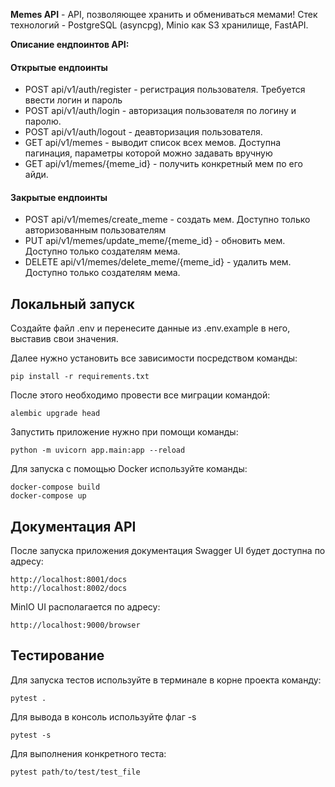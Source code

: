 **Memes API** - API, позволяющее хранить и обмениваться мемами! Стек технологий - 
PostgreSQL (asyncpg), Minio как S3 хранилище, FastAPI.

**Описание ендпоинтов API:**
#### Открытые ендпоинты
- POST api/v1/auth/register - регистрация пользователя. Требуется ввести логин и пароль
- POST api/v1/auth/login - авторизация пользователя по логину и паролю.
- POST api/v1/auth/logout - деавторизация пользователя.
- GET api/v1/memes - выводит список всех мемов. Доступна пагинация, параметры которой можно задавать вручную
- GET api/v1/memes/{meme_id} - получить конкретный мем по его айди.

#### Закрытые ендпоинты

- POST api/v1/memes/create_meme - создать мем. Доступно только авторизованным пользователям
- PUT api/v1/memes/update_meme/{meme_id} - обновить мем. Доступно только создателям мема.
- DELETE api/v1/memes/delete_meme/{meme_id} - удалить мем. Доступно только создателям мема.

## Локальный запуск
Cоздайте файл .env и перенесите данные из .env.example в него, выставив свои значения.

Далее нужно установить все зависимости посредством команды: 
```
pip install -r requirements.txt
```

После этого необходимо провести все миграции командой:
```
alembic upgrade head
```

Запустить приложение нужно при помощи команды:
```
python -m uvicorn app.main:app --reload 
```

Для запуска с помощью Docker используйте команды:
```
docker-compose build
docker-compose up
```

## Документация API
После запуска приложения документация Swagger UI будет доступна по адресу:
```
http://localhost:8001/docs
http://localhost:8002/docs
```
MinIO UI располагается по адресу:
```
http://localhost:9000/browser
```

## Тестирование
Для запуска тестов используйте в терминале в корне проекта команду:
```
pytest . 
```
Для вывода в консоль используйте флаг -s
```
pytest -s
```
Для выполнения конкретного теста:
```
pytest path/to/test/test_file
```

